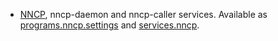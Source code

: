 - [NNCP](http://www.nncpgo.org/), nncp-daemon and nncp-caller services. Available as [programs.nncp.settings](#opt-programs.nncp.settings) and [services.nncp](#opt-services.nncp.caller.enable).
